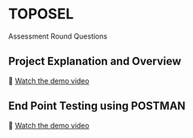 # TOPOSEL
Assessment Round Questions

## Project Explanation and Overview
🔗 [Watch the demo video](https://www.loom.com/share/f7dfdbda648f4205ac0ba968cb46c42d?sid=c0979dc2-8cc1-4f35-8026-36b1aaf686fb)

## End Point Testing using POSTMAN
🔗 [Watch the demo video](https://www.loom.com/share/3771ab58f700427e905475af38eb7ed3?sid=dd81fbb5-740f-43a1-a101-24b60b618d8d)
